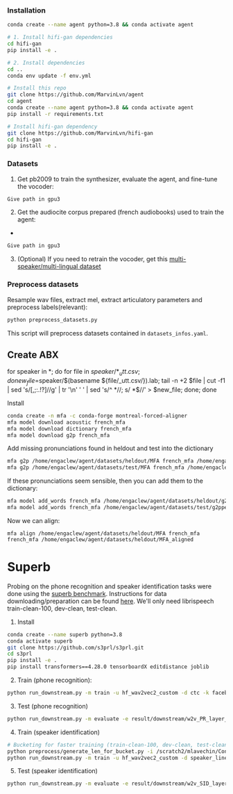 ### Installation

```sh
conda create --name agent python=3.8 && conda activate agent

# 1. Install hifi-gan dependencies
cd hifi-gan
pip install -e .

# 2. Install dependencies
cd ..
conda env update -f env.yml 
```

```sh
# Install this repo
git clone https://github.com/MarvinLvn/agent
cd agent
conda create --name agent python=3.8 && conda activate agent
pip install -r requirements.txt

# Install hifi-gan dependency
git clone https://github.com/MarvinLvn/hifi-gan
cd hifi-gan
pip install -e .
```

### Datasets

1) Get pb2009 to train the synthesizer, evaluate the agent, and fine-tune the vocoder:

```sh
Give path in gpu3
```
2) Get the audiocite corpus prepared (french audiobooks) used to train the agent:
-
```sh
Give path in gpu3
```

3) (Optional) If you need to retrain the vocoder, get this [multi-speaker/multi-lingual dataset](https://huggingface.co/datasets/mbarnig/lb-de-fr-en-pt-12800-TTS-CORPUS)


### Preprocess datasets

Resample wav files, extract mel, extract articulatory parameters and preprocess labels(relevant):

```sh
python preprocess_datasets.py
```

This script will preprocess datasets contained in `datasets_infos.yaml`.

## Create ABX

for speaker in *; do for file in $speaker/*_utt.csv; do new_file=$speaker/$(basename ${file/_utt.csv/}).lab; tail -n +2 $file | cut -f1 | sed 's/[,;:.!?]//g' | tr '\n' ' ' | sed 's/^ *//; s/ *$//' > $new_file; done; done

Install 
```sh
conda create -n mfa -c conda-forge montreal-forced-aligner
mfa model download acoustic french_mfa
mfa model download dictionary french_mfa
mfa model download g2p french_mfa
```

Add missing pronunciations found in heldout and test into the dictionary

```sh
mfa g2p /home/engaclew/agent/datasets/heldout/MFA french_mfa /home/engaclew/agent/datasets/heldout/g2pped_oovs.txt --dictionary french_mfa
mfa g2p /home/engaclew/agent/datasets/test/MFA french_mfa /home/engaclew/agent/datasets/test/g2pped_oovs.txt --dictionary french_mfa
```

If these pronunciations seem sensible, then you can add them to the dictionary:

```sh
mfa model add_words french_mfa /home/engaclew/agent/datasets/heldout/g2pped_oovs.txt
mfa model add_words french_mfa /home/engaclew/agent/datasets/test/g2pped_oovs.txt
```

Now we can align:

```
mfa align /home/engaclew/agent/datasets/heldout/MFA french_mfa french_mfa /home/engaclew/agent/datasets/heldout/MFA_aligned
```

# Superb

Probing on the phone recognition and speaker identification tasks were done using the [superb benchmark](https://github.com/s3prl/s3prl/tree/main).
Instructions for data downloading/preparation can be found [here](https://github.com/s3prl/s3prl/blob/main/s3prl/downstream/docs/superb.md#sid-speaker-identification). 
We'll only need librispeech train-clean-100, dev-clean, test-clean.

1) Install
```sh
conda create --name superb python=3.8
conda activate superb
git clone https://github.com/s3prl/s3prl.git
cd s3prl
pip install -e .
pip install transformers==4.28.0 tensorboardX editdistance joblib
```

2) Train (phone recognition):

```sh
python run_downstream.py -m train -u hf_wav2vec2_custom -d ctc -k facebook/wav2vec2-base-10k-voxpopuli -c downstream/ctc/libriphone.yaml -n w2v_PR_layer_0 -s hidden_states -l 0
```

3) Test (phone recognition)

```sh
python run_downstream.py -m evaluate -e result/downstream/w2v_PR_layer_0/dev-best.ckpt
```

4) Train (speaker identification)

```sh
# Bucketing for faster training (train-clean-100, dev-clean, test-clean)
python preprocess/generate_len_for_bucket.py -i /scratch2/mlavechin/ContrastivePredictiveCodingPaper/DATA/LibriSpeech_corpus/LibriSpeech
python run_downstream.py -m train -u hf_wav2vec2_custom -d speaker_linear_frame_libri -k facebook/wav2vec2-base-10k-voxpopuli -n w2v_SID_layer_0 -s hidden_states -l 0
```

5) Test (speaker identification)

```sh
python run_downstream.py -m evaluate -e result/downstream/w2v_SID_layer_0/dev-best.ckpt
```